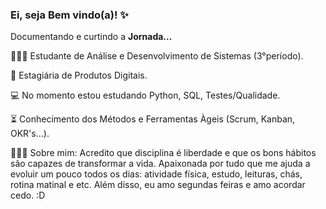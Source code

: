### Ei, seja Bem vindo(a)! ✨

Documentando e curtindo a **Jornada...**

👩🏽‍💻 Estudante de Análise e Desenvolvimento de Sistemas (3°período).
  
🧡 Estagiária de Produtos Digitais.

💻 No momento estou estudando Python, SQL, Testes/Qualidade.

⏳ Conhecimento dos Métodos e Ferramentas Àgeis (Scrum, Kanban, OKR's...).

🧘🏽‍♀️ Sobre mim: Acredito que disciplina é liberdade e que os bons hábitos são capazes de transformar a vida. Apaixonada por tudo que me ajuda a evoluir um pouco todos os dias: atividade física, estudo, leituras, chás, rotina matinal e etc. Além disso, eu amo segundas feiras e amo acordar cedo. :D
